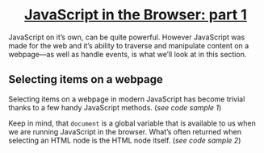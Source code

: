<h1 style="text-align: center; text-decoration: underline">JavaScript in the Browser: part 1</h1>

JavaScript on it’s own, can be quite powerful. However JavaScript was made for the
web and it’s ability to traverse and manipulate content on a webpage—as well as
handle events, is what we’ll look at in this section.

## Selecting items on a webpage

Selecting items on a webpage in modern JavaScript has become trivial thanks to a few handy JavaScript methods. (_see code sample 1_)

Keep in mind, that `document` is a global variable that is available to us when we are
running JavaScript in the browser. What’s often returned when selecting an HTML node is the
HTML node itself. (_see code sample 2_)
